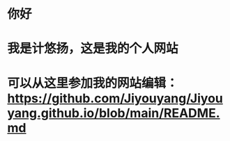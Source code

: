 # 你好
# 我是计悠扬，这是我的个人网站
# 可以从这里参加我的网站编辑：https://github.com/Jiyouyang/Jiyouyang.github.io/blob/main/README.md
